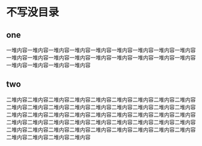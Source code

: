 # 不写没目录
## one
一堆内容一堆内容一堆内容一堆内容一堆内容一堆内容一堆内容一堆内容一堆内容一堆内容一堆内容一堆内容一堆内容一堆内容一堆内容一堆内容一堆内容一堆内容一堆内容一堆内容一堆内容一堆内容
## two
二堆内容二堆内容二堆内容二堆内容二堆内容二堆内容二堆内容二堆内容二堆内容二堆内容二堆内容二堆内容二堆内容二堆内容二堆内容二堆内容二堆内容二堆内容二堆内容二堆内容二堆内容二堆内容二堆内容二堆内容二堆内容二堆内容二堆内容二堆内容二堆内容二堆内容二堆内容二堆内容二堆内容二堆内容二堆内容二堆内容二堆内容二堆内容二堆内容二堆内容二堆内容二堆内容二堆内容二堆内容二堆内容二堆内容二堆内容二堆内容二堆内容